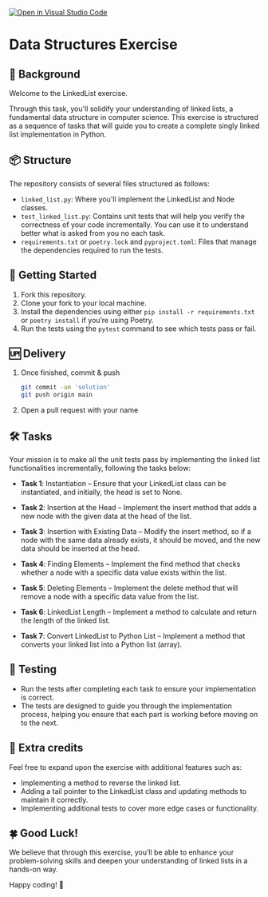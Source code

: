 [![Open in Visual Studio Code](https://classroom.github.com/assets/open-in-vscode-718a45dd9cf7e7f842a935f5ebbe5719a5e09af4491e668f4dbf3b35d5cca122.svg)](https://classroom.github.com/online_ide?assignment_repo_id=12489003&assignment_repo_type=AssignmentRepo)
# Data Structures Exercise

## 🧠 Background

Welcome to the LinkedList exercise. 

Through this task, you'll solidify your understanding of linked lists, a fundamental data structure in computer science. This exercise is structured as a sequence of tasks that will guide you to create a complete singly linked list implementation in Python.

## 📦 Structure

The repository consists of several files structured as follows:

- `linked_list.py`: Where you'll implement the LinkedList and Node classes.
- `test_linked_list.py`: Contains unit tests that will help you verify the correctness of your code incrementally. You 
can use it to understand better what is asked from you no each task.
- `requirements.txt` or `poetry.lock` and `pyproject.toml`: Files that manage the dependencies required to run the tests.

## 🚀 Getting Started

1. Fork this repository.
2. Clone your fork to your local machine.
3. Install the dependencies using either `pip install -r requirements.txt` or `poetry install` if you’re using Poetry.
4. Run the tests using the `pytest` command to see which tests pass or fail.

## 🆙 Delivery

1. Once finished, commit & push
    ```bash
    git commit -am 'solution'
    git push origin main
    ```
2. Open a pull request with your name

## 🛠 Tasks

Your mission is to make all the unit tests pass by implementing the linked list functionalities incrementally, following the tasks below:

- **Task 1**: Instantiation –
  Ensure that your LinkedList class can be instantiated, and initially, the head is set to None.

- **Task 2**: Insertion at the Head –
  Implement the insert method that adds a new node with the given data at the head of the list.

- **Task 3**: Insertion with Existing Data –
  Modify the insert method, so if a node with the same data already exists, it should be moved, and the new data should be inserted at the head.

- **Task 4**: Finding Elements –
  Implement the find method that checks whether a node with a specific data value exists within the list.

- **Task 5**: Deleting Elements –
  Implement the delete method that will remove a node with a specific data value from the list.

- **Task 6**: LinkedList Length –
  Implement a method to calculate and return the length of the linked list.

- **Task 7**: Convert LinkedList to Python List –
  Implement a method that converts your linked list into a Python list (array).

## 🧪 Testing

- Run the tests after completing each task to ensure your implementation is correct.
- The tests are designed to guide you through the implementation process, helping you ensure that each part is working before moving on to the next.

## 🥇 Extra credits

Feel free to expand upon the exercise with additional features such as:

- Implementing a method to reverse the linked list.
- Adding a tail pointer to the LinkedList class and updating methods to maintain it correctly.
- Implementing additional tests to cover more edge cases or functionality.

## 🍀 Good Luck!

We believe that through this exercise, you’ll be able to enhance your problem-solving skills and deepen your understanding of linked lists in a hands-on way. 

Happy coding! 🚀
